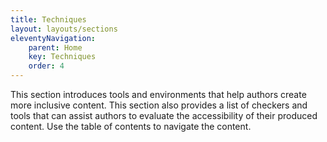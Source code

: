 ```yaml
---
title: Techniques
layout: layouts/sections
eleventyNavigation:
    parent: Home
    key: Techniques
    order: 4
---
```


This section introduces tools and environments that help authors create more inclusive content. This section also
provides a list of checkers and tools that can assist authors to evaluate the accessibility of their produced content.
Use the table of contents to navigate the content.
